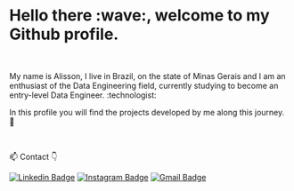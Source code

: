 <h1>Hello there :wave:, welcome to my Github profile.</h1>

<br />

<p>My name is Alisson, I live in Brazil, on the state of Minas Gerais and I am an enthusiast of the Data Engineering field, currently studying to become an entry-level Data Engineer. :technologist:
    
In this profile you will find the projects developed by me along this journey. :bookmark_tabs:</p>

<br />

<!-- - 👨🏽‍💻 Linguagens de programação mais utilizadas: 
--<img height="180em" src="https://github-readme-stats.vercel.app/api/top-langs/?username=viniciusanl&layout=compact&langs_count=16&theme=calm "/>-->

📫  Contact 👇

[![Linkedin Badge](https://img.shields.io/badge/LinkedIn-0077B5?style=for-the-badge&logo=linkedin&logoColor=white)](https://www.linkedin.com/in/binariesgoalls/)
[![Instagram Badge](https://img.shields.io/badge/Instagram-E4405F?style=for-the-badge&logo=instagram&logoColor=white)](https://www.instagram.com/binariesgoalls/)
[![Gmail Badge](https://img.shields.io/badge/ali2slima10@gmail.com-D14836?style=for-the-badge&logo=gmail&logoColor=white)](mailto:ali2slima10@gmail.com)
